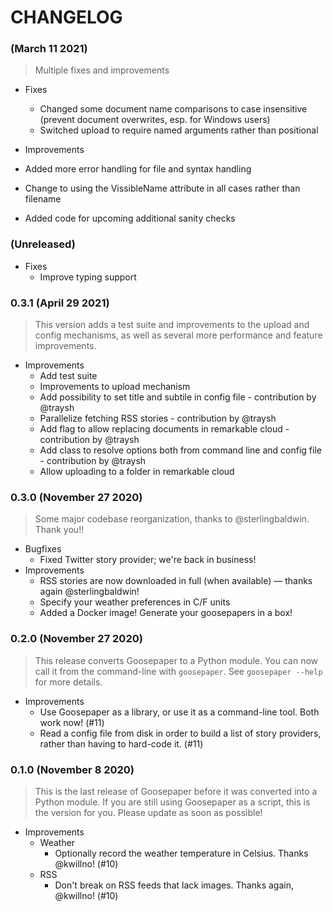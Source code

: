 # CHANGELOG

### (March 11 2021)

> Multiple fixes and improvements

-   Fixes
    -   Changed some document name comparisons to case insensitive (prevent document overwrites, esp. for Windows users)
    -   Switched upload to require named arguments rather than positional

-   Improvements
   -   Added more error handling for file and syntax handling
   -   Change to using the VissibleName attribute in all cases rather than filename
   -   Added code for upcoming additional sanity checks

### (Unreleased)

-   Fixes
    -   Improve typing support

### **0.3.1** (April 29 2021)

> This version adds a test suite and improvements to the upload and config mechanisms, as well as several more performance and feature improvements.

-   Improvements
    -   Add test suite
    -   Improvements to upload mechanism
    -   Add possibility to set title and subtile in config file - contribution by @traysh
    -   Parallelize fetching RSS stories - contribution by @traysh
    -   Add flag to allow replacing documents in remarkable cloud - contribution by @traysh
    -   Add class to resolve options both from command line and config file - contribution by @traysh
    -   Allow uploading to a folder in remarkable cloud

### **0.3.0** (November 27 2020)

> Some major codebase reorganization, thanks to @sterlingbaldwin. Thank you!!

-   Bugfixes
    -   Fixed Twitter story provider; we're back in business!
-   Improvements
    -   RSS stories are now downloaded in full (when available) — thanks again @sterlingbaldwin!
    -   Specify your weather preferences in C/F units
    -   Added a Docker image! Generate your goosepapers in a box!

### **0.2.0** (November 27 2020)

> This release converts Goosepaper to a Python module. You can now call it from the command-line with `goosepaper`. See `goosepaper --help` for more details.

-   Improvements
    -   Use Goosepaper as a library, or use it as a command-line tool. Both work now! (#11)
    -   Read a config file from disk in order to build a list of story providers, rather than having to hard-code it. (#11)

### **0.1.0** (November 8 2020)

> This is the last release of Goosepaper before it was converted into a Python module. If you are still using Goosepaper as a script, this is the version for you. Please update as soon as possible!

-   Improvements
    -   Weather
        -   Optionally record the weather temperature in Celsius. Thanks @kwillno! (#10)
    -   RSS
        -   Don't break on RSS feeds that lack images. Thanks again, @kwillno! (#10)
